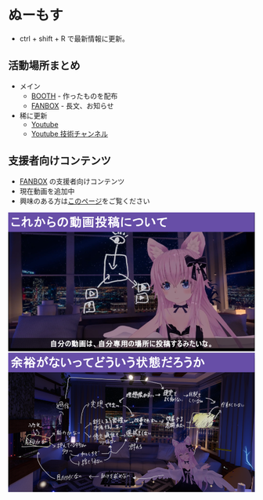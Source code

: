 # ぬーもす
* ctrl + shift + R で最新情報に更新。

## 活動場所まとめ
* メイン
  * [BOOTH](https://numos.booth.pm/) - 作ったものを配布
  * [FANBOX](https://numos.fanbox.cc/) - 長文、お知らせ
* 稀に更新
  * [Youtube](https://www.youtube.com/channel/UCujsgwUJgg3sww1HwSUlK2Q?sub_confirmation=0?sub_confirmation=1)
  * [Youtube 技術チャンネル](https://www.youtube.com/channel/UCI5nkn0_yAdx9LfP8exWSHg?sub_confirmation=0?sub_confirmation=1)

## 支援者向けコンテンツ
* [FANBOX](https://numos.fanbox.cc/) の支援者向けコンテンツ
* 現在動画を追加中
* 興味のある方は[このページ](https://numos.fanbox.cc/)をご覧ください

![](./images/1.png)
![](./images/2.png)